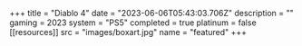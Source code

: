 +++
title = "Diablo 4"
date = "2023-06-06T05:43:03.706Z"
description = ""
gaming = 2023
system = "PS5"
completed = true
platinum = false
[[resources]]
src = "images/boxart.jpg"
name = "featured"
+++

<!-- Start writing here...

**Final trophy count: __ of __**

![Trophy List](images/trophies.jpg) -->
